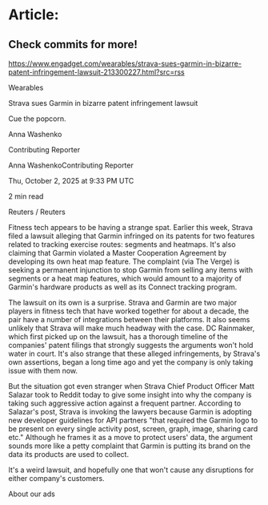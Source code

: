 # Article:

## Check commits for more!
https://www.engadget.com/wearables/strava-sues-garmin-in-bizarre-patent-infringement-lawsuit-213300227.html?src=rss

Wearables

Strava sues Garmin in bizarre patent infringement lawsuit

Cue the popcorn.

Anna Washenko

Contributing Reporter

Anna WashenkoContributing Reporter

Thu, October 2, 2025 at 9:33 PM UTC

2 min read

Reuters / Reuters

Fitness tech appears to be having a strange spat. Earlier this week, Strava filed a lawsuit alleging that Garmin infringed on its patents for two features related to tracking exercise routes: segments and heatmaps. It's also claiming that Garmin violated a Master Cooperation Agreement by developing its own heat map feature. The complaint (via The Verge) is seeking a permanent injunction to stop Garmin from selling any items with segments or a heat map features, which would amount to a majority of Garmin's hardware products as well as its Connect tracking program.

The lawsuit on its own is a surprise. Strava and Garmin are two major players in fitness tech that have worked together for about a decade, the pair have a number of integrations between their platforms. It also seems unlikely that Strava will make much headway with the case. DC Rainmaker, which first picked up on the lawsuit, has a thorough timeline of the companies' patent filings that strongly suggests the arguments won't hold water in court. It's also strange that these alleged infringements, by Strava's own assertions, began a long time ago and yet the company is only taking issue with them now.

But the situation got even stranger when Strava Chief Product Officer Matt Salazar took to Reddit today to give some insight into why the company is taking such aggressive action against a frequent partner. According to Salazar's post, Strava is invoking the lawyers because Garmin is adopting new developer guidelines for API partners "that required the Garmin logo to be present on every single activity post, screen, graph, image, sharing card etc." Although he frames it as a move to protect users' data, the argument sounds more like a petty complaint that Garmin is putting its brand on the data its products are used to collect.

It's a weird lawsuit, and hopefully one that won't cause any disruptions for either company's customers.

About our ads